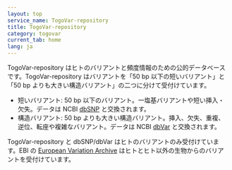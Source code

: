 ```yaml
---
layout: top
service_name: TogoVar-repository
title: TogoVar-repository
category: togovar
current_tab: home
lang: ja
---
```


TogoVar-repository はヒトのバリアントと頻度情報のための公的データベースです。TogoVar-repository はバリアントを「50 bp 以下の短いバリアント」と「50 bp よりも大きい構造バリアント」の二つに分けて受付けています。

* 短いバリアント: 50 bp 以下のバリアント。一塩基バリアントや短い挿入・欠失。データは NCBI [dbSNP](https://ncbi.nlm.nih.gov/snp/) と交換されます。
* 構造バリアント: 50 bp よりも大きい構造バリアント。挿入、欠失、重複、逆位、転座や複雑なバリアント。データは NCBI [dbVar](https://ncbi.nlm.nih.gov/dbvar/) と交換されます。

TogoVar-repository と dbSNP/dbVar はヒトのバリアントのみ受付けています。EBI の [European Variation Archive](https://www.ebi.ac.uk/eva/) はヒトとヒト以外の生物からのバリアントを受付けています。
